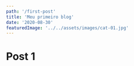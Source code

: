 ```yaml
---
path: '/first-post'
title: 'Meu primeiro blog'
date: '2020-08-30'
featuredImage: '../../assets/images/cat-01.jpg'
---
```


# Post 1
